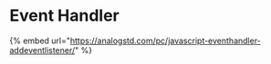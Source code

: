 # Event Handler

{% embed url="https://analogstd.com/pc/javascript-eventhandler-addeventlistener/" %}



